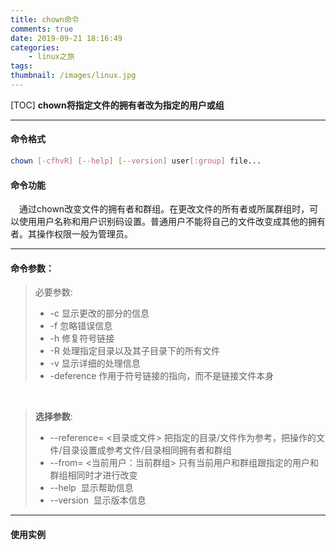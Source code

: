 ```yaml
---
title: chown命令
comments: true
date: 2019-09-21 18:16:49
categories:
	- linux之旅
tags:
thumbnail: /images/linux.jpg
---
```

[TOC]
**chown将指定文件的拥有者改为指定的用户或组**

---
#### 命令格式

```bash
chown [-cfhvR] [--help] [--version] user[:group] file...
```
<!--more-->

#### 命令功能

&emsp;通过chown改变文件的拥有者和群组。在更改文件的所有者或所属群组时，可以使用用户名称和用户识别码设置。普通用户不能将自己的文件改变成其他的拥有者。其操作权限一般为管理员。

----

#### 命令参数：

> 必要参数:　　　　
>*  -c 显示更改的部分的信息　　　　
>*  -f 忽略错误信息　　　　
>* -h 修复符号链接　　　　
>* -R 处理指定目录以及其子目录下的所有文件　　　　
>* -v 显示详细的处理信息　　　　
>* -deference 作用于符号链接的指向，而不是链接文件本身　　

&emsp;
>**选择参数**:
>* --reference=
><目录或文件> 把指定的目录/文件作为参考，把操作的文件/目录设置成参考文件/目录相同拥有者和群组　　　　
>* --from=
><当前用户：当前群组> 只有当前用户和群组跟指定的用户和群组相同时才进行改变　　　　
>* --help 
>显示帮助信息　　　　
>* --version 
>显示版本信息

---
#### 使用实例

